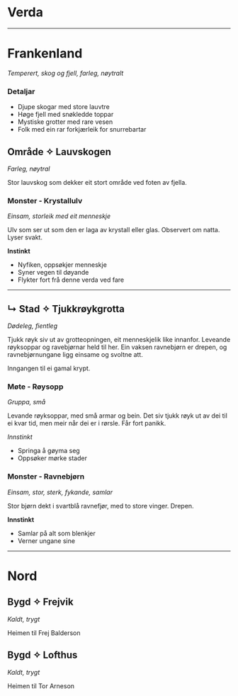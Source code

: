 # Verda

----

# Frankenland

*Temperert, skog og fjell, farleg, nøytralt*

### Detaljar

- Djupe skogar med store lauvtre
- Høge fjell med snøkledde toppar
- Mystiske grotter med rare vesen
- Folk med ein rar forkjærleik for snurrebartar


## Område ✧ Lauvskogen

*Farleg, nøytral*

Stor lauvskog som dekker eit stort område ved foten av fjella.

### Monster - Krystallulv
*Einsam, storleik med eit menneskje*

Ulv som ser ut som den er laga av krystall eller glas. Observert om natta. Lyser svakt.

**Instinkt**
- Nyfiken, oppsøkjer menneskje
- Syner vegen til døyande
- Flykter fort frå denne verda ved fare

----

## ↳ Stad ✧ Tjukkrøykgrotta

*Dødeleg, fientleg*

Tjukk røyk siv ut av grotteopningen, eit menneskjelik like innanfor. Leveande røyksoppar og ravebjørnar held til her. Ein vaksen ravnebjørn er drepen, og ravnebjørnungane ligg einsame og svoltne att. 

Inngangen til ei gamal krypt.

### Møte - Røysopp

*Gruppa, små*

Levande røyksoppar, med små armar og bein. Det siv tjukk røyk ut av dei til ei kvar tid, men meir når dei er i rørsle. Får fort panikk.

*Innstinkt*
- Springa å gøyma seg
- Oppsøker mørke stader

### Monster - Ravnebjørn

*Einsam, stor, sterk, fykande, samlar*

Stor bjørn dekt i svartblå ravnefjør, med to store vinger. Drepen.

**Innstinkt**
- Samlar på alt som blenkjer
- Verner ungane sine

----

# Nord

## Bygd ✧ Frejvik

*Kaldt, trygt*

Heimen til Frej Balderson

## Bygd ✧ Lofthus

*Kaldt, trygt*

Heimen til Tor Arneson
